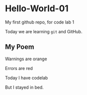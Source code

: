 # Hello-World-01

My first github repo, for code lab 1

Today we are learning `git` and GitHub.

## My Poem

Warnings are orange

Errors are red

Today I have codelab

But I stayed in bed.


